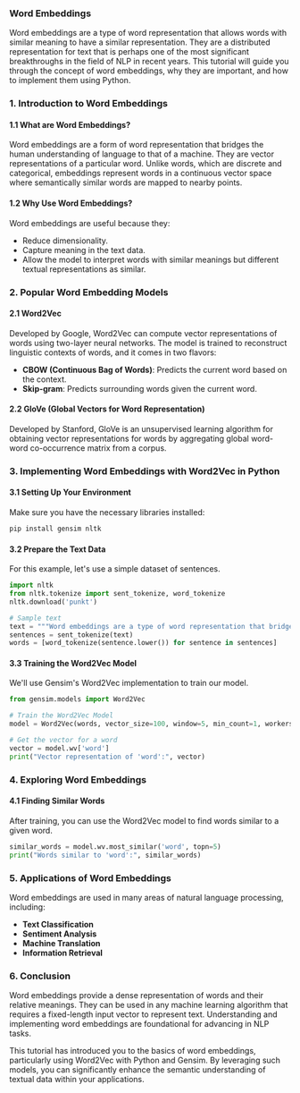 ### Word Embeddings

Word embeddings are a type of word representation that allows words with similar meaning to have a similar representation. They are a distributed representation for text that is perhaps one of the most significant breakthroughs in the field of NLP in recent years. This tutorial will guide you through the concept of word embeddings, why they are important, and how to implement them using Python.

### 1. **Introduction to Word Embeddings**

#### **1.1 What are Word Embeddings?**
Word embeddings are a form of word representation that bridges the human understanding of language to that of a machine. They are vector representations of a particular word. Unlike words, which are discrete and categorical, embeddings represent words in a continuous vector space where semantically similar words are mapped to nearby points.

#### **1.2 Why Use Word Embeddings?**
Word embeddings are useful because they:
- Reduce dimensionality.
- Capture meaning in the text data.
- Allow the model to interpret words with similar meanings but different textual representations as similar.

### 2. **Popular Word Embedding Models**

#### **2.1 Word2Vec**
Developed by Google, Word2Vec can compute vector representations of words using two-layer neural networks. The model is trained to reconstruct linguistic contexts of words, and it comes in two flavors:
- **CBOW (Continuous Bag of Words)**: Predicts the current word based on the context.
- **Skip-gram**: Predicts surrounding words given the current word.

#### **2.2 GloVe (Global Vectors for Word Representation)**
Developed by Stanford, GloVe is an unsupervised learning algorithm for obtaining vector representations for words by aggregating global word-word co-occurrence matrix from a corpus.

### 3. **Implementing Word Embeddings with Word2Vec in Python**

#### **3.1 Setting Up Your Environment**
Make sure you have the necessary libraries installed:
```bash
pip install gensim nltk
```

#### **3.2 Prepare the Text Data**
For this example, let's use a simple dataset of sentences.

```python
import nltk
from nltk.tokenize import sent_tokenize, word_tokenize
nltk.download('punkt')

# Sample text
text = """Word embeddings are a type of word representation that bridges the human understanding of language to that of a machine. They allow words with similar meanings to have a similar representation."""
sentences = sent_tokenize(text)
words = [word_tokenize(sentence.lower()) for sentence in sentences]
```

#### **3.3 Training the Word2Vec Model**
We'll use Gensim's Word2Vec implementation to train our model.

```python
from gensim.models import Word2Vec

# Train the Word2Vec Model
model = Word2Vec(words, vector_size=100, window=5, min_count=1, workers=2)

# Get the vector for a word
vector = model.wv['word']
print("Vector representation of 'word':", vector)
```

### 4. **Exploring Word Embeddings**

#### **4.1 Finding Similar Words**
After training, you can use the Word2Vec model to find words similar to a given word.

```python
similar_words = model.wv.most_similar('word', topn=5)
print("Words similar to 'word':", similar_words)
```

### 5. **Applications of Word Embeddings**

Word embeddings are used in many areas of natural language processing, including:
- **Text Classification**
- **Sentiment Analysis**
- **Machine Translation**
- **Information Retrieval**

### 6. **Conclusion**

Word embeddings provide a dense representation of words and their relative meanings. They can be used in any machine learning algorithm that requires a fixed-length input vector to represent text. Understanding and implementing word embeddings are foundational for advancing in NLP tasks.

This tutorial has introduced you to the basics of word embeddings, particularly using Word2Vec with Python and Gensim. By leveraging such models, you can significantly enhance the semantic understanding of textual data within your applications.
